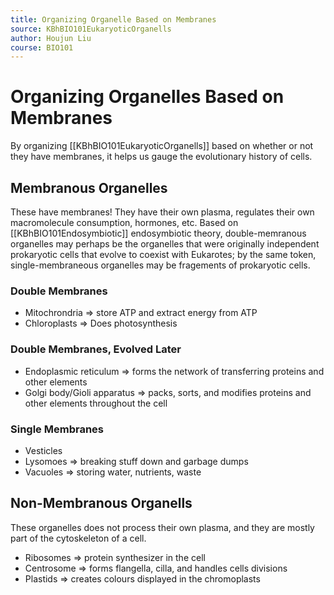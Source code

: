 ```yaml
---
title: Organizing Organelle Based on Membranes
source: KBhBIO101EukaryoticOrganells
author: Houjun Liu
course: BIO101
---
```


# Organizing Organelles Based on Membranes

By organizing [[KBhBIO101EukaryoticOrganells]] based on whether or not they have membranes, it helps us gauge the evolutionary history of cells.

## Membranous Organelles
These have membranes! They have their own plasma, regulates their own macromolecule consumption, hormones, etc. Based on [[KBhBIO101Endosymbiotic]] endosymbiotic theory, double-memranous organelles may perhaps be the organelles that were originally independent prokaryotic cells that evolve to coexist with Eukarotes; by the same token, single-membraneous organelles may be fragements of prokaryotic cells.

### Double Membranes
* Mitochrondria => store ATP and extract energy from ATP
* Chloroplasts => Does photosynthesis

### Double Membranes, Evolved Later
*  Endoplasmic reticulum => forms the network of transferring proteins and other elements
*  Golgi body/Gioli apparatus => packs, sorts, and modifies proteins and other elements throughout the cell

### Single Membranes
* Vesticles
* Lysomoes => breaking stuff down and garbage dumps 
* Vacuoles => storing water, nutrients, waste

## Non-Membranous Organells
These organelles does not process their own plasma, and they are mostly part of the cytoskeleton of a cell.

* Ribosomes => protein synthesizer in the cell
* Centrosome => forms flangella, cilla, and handles cells divisions
* Plastids => creates colours displayed in the chromoplasts

